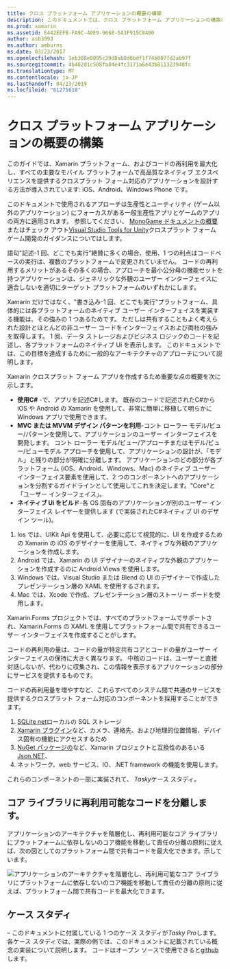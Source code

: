```yaml
---
title: クロス プラットフォーム アプリケーションの概要の構築
description: このドキュメントでは、クロス プラットフォーム アプリケーションの構築の概要を提供します。 値がについて説明しますC#、MVC/MVVM、およびネイティブ Ui などのパターンを設計します。
ms.prod: xamarin
ms.assetid: E442EEFB-FA9C-40E9-9668-5A3F915C8400
author: asb3993
ms.author: amburns
ms.date: 03/23/2017
ms.openlocfilehash: 1eb308e0095c29d8ab0d0bdf1f74b807fd2ab97f
ms.sourcegitcommit: 4b402d1c508fa84e4fc3171a6e43b811323948fc
ms.translationtype: MT
ms.contentlocale: ja-JP
ms.lasthandoff: 04/23/2019
ms.locfileid: "61275618"
---
```

# <a name="building-cross-platform-applications-overview"></a>クロス プラットフォーム アプリケーションの概要の構築

このガイドでは、Xamarin プラットフォーム、およびコードの再利用を最大化し、すべての主要なモバイル プラットフォームで高品質なネイティブ エクスペリエンスを提供するクロスプラット フォーム対応のアプリケーションを設計する方法が導入されています: iOS、Android、Windows Phone です。

このドキュメントで使用されるアプローチは生産性とユーティリティ (ゲーム以外のアプリケーション) にフォーカスがある一般生産性アプリとゲームのアプリの両方に適用されます。 参照してください、 [MonoGame ドキュメントの概要](~/graphics-games/monogame/introduction/index.md)またはチェック アウト[Visual Studio Tools for Unity](https://docs.microsoft.com/visualstudio/cross-platform/visual-studio-tools-for-unity)クロスプラット フォーム ゲーム開発のガイダンスについてはします。

語句"記述-1 回、どこでも実行"絶賛に多くの場合、使用、1 つの利点はコードベースの実行は、複数のプラットフォームで変更されていません。 コードの再利用するメリットがあるその多くの場合、アプローチを最小公分母の機能セットを持つアプリケーションは、ジェネリックな外観のユーザー インターフェイスに適合しないを適切にターゲット プラットフォームのいずれかにします。

Xamarin だけではなく、"書き込み-1 回、どこでも実行"プラットフォーム、具体的には各プラットフォームのネイティブ ユーザー インターフェイスを実装する機能は、その強みの 1 つあるためです。 ただしは共有することもよく考えられた設計とほとんどの非ユーザー コードをインターフェイスおよび両社の強みを取得します。 1 回、データ ストレージおよびビジネス ロジックのコードを記述し、各プラットフォームのネイティブ Ui を表示します。 このドキュメントでは、この目標を達成するために一般的なアーキテクチャのアプローチについて説明します。

Xamarin クロスプラット フォーム アプリを作成するため重要な点の概要を次に示します。

-   **使用C#**  -で、アプリを記述C#します。 既存のコードで記述されたC#から iOS や Android の Xamarin を使用して、非常に簡単に移植して明らかに Windows アプリで使用できます。
-   **MVC または MVVM デザイン パターンを利用**-コント ローラー モデル/ビュー/パターンを使用して、アプリケーションのユーザー インターフェイスを開発します。 コント ローラー モデル/ビュー/アプローチまたはモデル/ビュー/ビューモデル アプローチを使用して、アプリケーションの設計が、「モデル」と残りの部分が明確に分離します。 アプリケーションのどの部分が各プラットフォーム (iOS、Android、Windows、Mac) のネイティブ ユーザー インターフェイス要素を使用して、2 つのコンポーネントへのアプリケーションを分割するガイドラインとして使用してこれを決定します。"Core"と「ユーザー インターフェイス」。
-   **ネイティブ Ui をビルド**-各 OS 固有のアプリケーションが別のユーザー インターフェイス レイヤーを提供します (で実装されたC#ネイティブ UI のデザイン ツール)。

1.  Ios では、UIKit Api を使用して、必要に応じて視覚的に、UI を作成するための Xamarin の iOS のデザイナーを使用して、ネイティブな外観のアプリケーションを作成します。
1.  Android では、Xamarin の UI デザイナーのネイティブな外観のアプリケーションを作成するのに Android.Views を使用します。
1.  Windows では、Visual Studio または Blend の UI のデザイナーで作成したプレゼンテーション層の XAML を使用するされます。
1.  Mac では、Xcode で作成、プレゼンテーション層のストーリー ボードを使用します。

Xamarin.Forms プロジェクトでは、すべてのプラットフォームでサポートされ、Xamarin.Forms の XAML を使用してプラットフォーム間で共有できるユーザー インターフェイスを作成することがします。 

コードの再利用の量は、コードの量が特定共有コアとコードの量がユーザー インターフェイスの保持に大きく異なります。 中核のコードは、ユーザーと直接対話しないが、代わりに収集され、この情報を表示するアプリケーションの部分にサービスを提供するものです。

コードの再利用量を増やすなど、これらすべてのシステム間で共通のサービスを提供するクロスプラット フォーム対応のコンポーネントを採用することができます。

1.   [SQLite net](https://www.nuget.org/packages/sqlite-net-pcl/)ローカルの SQL ストレージ
1.   [Xamarin プラグイン](https://xamarin.com/plugins)など、カメラ、連絡先、および地理的位置情報、デバイス固有の機能にアクセスするため
1.   [NuGet パッケージの](https://nuget.org)など、Xamarin プロジェクトと互換性のあるいる[Json.NET](https://www.nuget.org/packages/Newtonsoft.Json/)、
1.  ネットワーク、web サービス、IO、.NET framework の機能を使用します。


これらのコンポーネントの一部に実装されて、 *Tasky*ケース スタディ。

 <a name="Separate_Reusable_Code_into_a_Core_Library" />


## <a name="separate-reusable-code-into-a-core-library"></a>コア ライブラリに再利用可能なコードを分離します。

アプリケーションのアーキテクチャを階層化し、再利用可能なコア ライブラリにプラットフォームに依存しないのコア機能を移動して責任の分離の原則に従えば、次の図としてのプラットフォーム間で共有コードを最大化できます。示しています。

 ![](overview-images/layers2.png "アプリケーションのアーキテクチャを階層化し、再利用可能なコア ライブラリにプラットフォームに依存しないのコア機能を移動して責任の分離の原則に従えば、プラットフォーム間で共有コードを最大化できます。")

 <a name="Case_Studies" />


## <a name="case-studies"></a>ケース スタディ

– このドキュメントに付属している 1 つのケース スタディが*Tasky Pro*します。 各ケース スタディでは、実際の例では、このドキュメントに記載されている概念の実装について説明します。 コードはオープン ソースで使用できると[github](https://github.com/xamarin/mobile-samples/)します。
